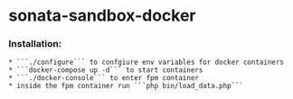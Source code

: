 # sonata-sandbox-docker

### Installation:
    * ```./configure``` to confgiure env variables for docker containers
    * ```docker-compose up -d``` to start containers
    * ```./docker-console``` to enter fpm container
    * inside the fpm container run ```php bin/load_data.php```